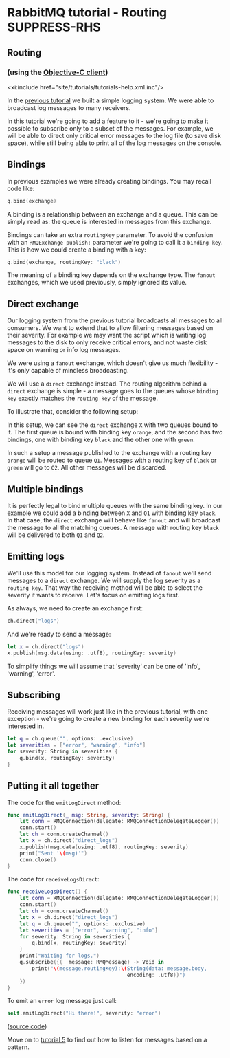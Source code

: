 # RabbitMQ tutorial - Routing SUPPRESS-RHS

## Routing
### (using the [Objective-C client][client])

<xi:include href="site/tutorials/tutorials-help.xml.inc"/>

In the [previous tutorial][previous] we built a
simple logging system. We were able to broadcast log messages to many
receivers.

In this tutorial we're going to add a feature to it - we're going to
make it possible to subscribe only to a subset of the messages. For
example, we will be able to direct only critical error messages to the
log file (to save disk space), while still being able to print all of
the log messages on the console.


Bindings
--------

In previous examples we were already creating bindings. You may recall
code like:

```swift
q.bind(exchange)
```

A binding is a relationship between an exchange and a queue. This can
be simply read as: the queue is interested in messages from this
exchange.

Bindings can take an extra `routingKey` parameter. To avoid the
confusion with an `RMQExchange publish:` parameter we're going to call it a
`binding key`. This is how we could create a binding with a key:

```swift
q.bind(exchange, routingKey: "black")
```

The meaning of a binding key depends on the exchange type. The
`fanout` exchanges, which we used previously, simply ignored its
value.

Direct exchange
---------------

Our logging system from the previous tutorial broadcasts all messages
to all consumers. We want to extend that to allow filtering messages
based on their severity. For example we may want the script which is
writing log messages to the disk to only receive critical errors, and
not waste disk space on warning or info log messages.

We were using a `fanout` exchange, which doesn't give us much
flexibility - it's only capable of mindless broadcasting.

We will use a `direct` exchange instead. The routing algorithm behind
a `direct` exchange is simple - a message goes to the queues whose
`binding key` exactly matches the `routing key` of the message.

To illustrate that, consider the following setup:

<!-- FIXME div class="diagram">
  <img src="../img/tutorials/direct-exchange.png" height="170" alt="Direct Exchange routing" />
  <div class="diagram_source">
    digraph {
      bgcolor=transparent;
      truecolor=true;
      rankdir=LR;
      node [style="filled"];
      //
      P [label="P", fillcolor="#00ffff"];
      subgraph cluster_X1 {
        label="type=direct";
    color=transparent;
        X [label="X", fillcolor="#3333CC"];
      };
      subgraph cluster_Q1 {
        label="Q1";
    color=transparent;
        Q1 [label="{||||}", fillcolor="red", shape="record"];
      };
      subgraph cluster_Q2 {
        label="Q2";
    color=transparent;
        Q2 [label="{||||}", fillcolor="red", shape="record"];
      };
      C1 [label=&lt;C&lt;font point-size="7"&gt;1&lt;/font&gt;&gt;, fillcolor="#33ccff"];
      C2 [label=&lt;C&lt;font point-size="7"&gt;2&lt;/font&gt;&gt;, fillcolor="#33ccff"];
      //
      P -&gt; X;
      X -&gt; Q1 [label="orange"];
      X -&gt; Q2 [label="black"];
      X -&gt; Q2 [label="green"];
      Q1 -&gt; C1;
      Q2 -&gt; C2;
    }
  </div>
</div-->

In this setup, we can see the `direct` exchange `X` with two queues bound
to it. The first queue is bound with binding key `orange`, and the second
has two bindings, one with binding key `black` and the other one
with `green`.

In such a setup a message published to the exchange with a routing key
`orange` will be routed to queue `Q1`. Messages with a routing key of `black`
or `green` will go to `Q2`. All other messages will be discarded.


Multiple bindings
-----------------
<!-- FIXME div class="diagram">
  <img src="../img/tutorials/direct-exchange-multiple.png" height="170" alt="Multiple Bindings" />
  <div class="diagram_source">
    digraph {
      bgcolor=transparent;
      truecolor=true;
      rankdir=LR;
      node [style="filled"];
      //
      P [label="P", fillcolor="#00ffff"];
      subgraph cluster_X1 {
        label="type=direct";
    color=transparent;
        X [label="X", fillcolor="#3333CC"];
      };
      subgraph cluster_Q1 {
        label="Q1";
    color=transparent;
        Q1 [label="{||||}", fillcolor="red", shape="record"];
      };
      subgraph cluster_Q2 {
        label="Q2";
    color=transparent;
        Q2 [label="{||||}", fillcolor="red", shape="record"];
      };
      C1 [label=&lt;C&lt;font point-size="7"&gt;1&lt;/font&gt;&gt;, fillcolor="#33ccff"];
      C2 [label=&lt;C&lt;font point-size="7"&gt;2&lt;/font&gt;&gt;, fillcolor="#33ccff"];
      //
      P -&gt; X;
      X -&gt; Q1 [label="black"];
      X -&gt; Q2 [label="black"];
      Q1 -&gt; C1;
      Q2 -&gt; C2;
    }
  </div>
</div-->

It is perfectly legal to bind multiple queues with the same binding
key. In our example we could add a binding between `X` and `Q1` with
binding key `black`. In that case, the `direct` exchange will behave
like `fanout` and will broadcast the message to all the matching
queues. A message with routing key `black` will be delivered to both
`Q1` and `Q2`.


Emitting logs
-------------

We'll use this model for our logging system. Instead of `fanout` we'll
send messages to a `direct` exchange. We will supply the log severity as
a `routing key`. That way the receiving method will be able to select
the severity it wants to receive. Let's focus on emitting logs
first.

As always, we need to create an exchange first:

```swift
ch.direct("logs")
```

And we're ready to send a message:

```swift
let x = ch.direct("logs")
x.publish(msg.data(using: .utf8), routingKey: severity)
```

To simplify things we will assume that 'severity' can be one of
'info', 'warning', 'error'.


Subscribing
-----------

Receiving messages will work just like in the previous tutorial, with
one exception - we're going to create a new binding for each severity
we're interested in.

```swift
let q = ch.queue("", options: .exclusive)
let severities = ["error", "warning", "info"]
for severity: String in severities {
    q.bind(x, routingKey: severity)
}
```

Putting it all together
-----------------------

<!-- FIXME div class="diagram">
  <img src="../img/tutorials/python-four.png" height="170" alt="Final routing: putting it all together." />
  <div class="diagram_source">
    digraph {
      bgcolor=transparent;
      truecolor=true;
      rankdir=LR;
      node [style="filled"];
      //
      P [label="P", fillcolor="#00ffff"];
      subgraph cluster_X1 {
        label="type=direct";
    color=transparent;
        X [label="X", fillcolor="#3333CC"];
      };
      subgraph cluster_Q2 {
        label="amqp.gen-S9b...";
    color=transparent;
        Q2 [label="{||||}", fillcolor="red", shape="record"];
      };
      subgraph cluster_Q1 {
        label="amqp.gen-Ag1...";
    color=transparent;
        Q1 [label="{||||}", fillcolor="red", shape="record"];
      };
      C1 [label=&lt;C&lt;font point-size="7"&gt;1&lt;/font&gt;&gt;, fillcolor="#33ccff"];
      C2 [label=&lt;C&lt;font point-size="7"&gt;2&lt;/font&gt;&gt;, fillcolor="#33ccff"];
      //
      P -&gt; X;
      X -&gt; Q1 [label="info"];
      X -&gt; Q1 [label="error"];
      X -&gt; Q1 [label="warning"];
      X -&gt; Q2 [label="error"];
      Q1 -&gt; C2;
      Q2 -&gt; C1;
    }
  </div>
</div-->


The code for the `emitLogDirect` method:

```swift
func emitLogDirect(_ msg: String, severity: String) {
    let conn = RMQConnection(delegate: RMQConnectionDelegateLogger())
    conn.start()
    let ch = conn.createChannel()
    let x = ch.direct("direct_logs")
    x.publish(msg.data(using: .utf8), routingKey: severity)
    print("Sent '\(msg)'")
    conn.close()
}
```

The code for `receiveLogsDirect`:

```swift
func receiveLogsDirect() {
    let conn = RMQConnection(delegate: RMQConnectionDelegateLogger())
    conn.start()
    let ch = conn.createChannel()
    let x = ch.direct("direct_logs")
    let q = ch.queue("", options: .exclusive)
    let severities = ["error", "warning", "info"]
    for severity: String in severities {
        q.bind(x, routingKey: severity)
    }
    print("Waiting for logs.")
    q.subscribe({(_ message: RMQMessage) -> Void in
        print("\(message.routingKey):\(String(data: message.body,
                                       encoding: .utf8))")
    })
}
```

To emit an `error` log message just call:

```swift
self.emitLogDirect("Hi there!", severity: "error")
```

([source code][source])

Move on to [tutorial 5][next] to find out how to listen
for messages based on a pattern.

[client]:https://github.com/rabbitmq/rabbitmq-objc-client
[previous]:tutorial-three-swift.html
[next]:tutorial-five-swift.html
[source]:https://github.com/rabbitmq/rabbitmq-tutorials/blob/main/swift/tutorial4/tutorial4/ViewController.swift
